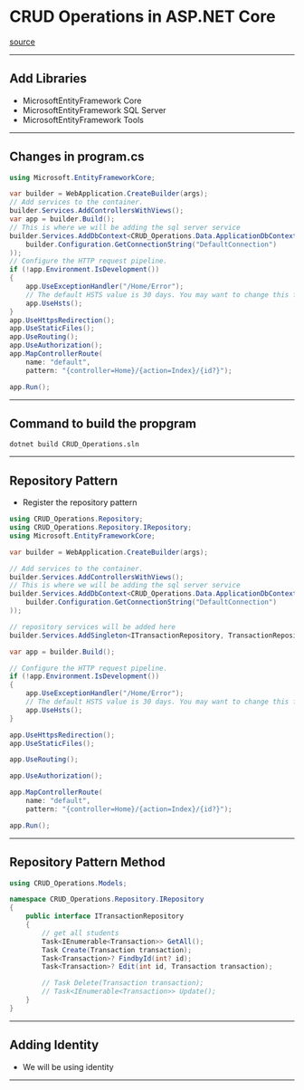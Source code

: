 # CRUD Operations in ASP.NET Core
[source](https://www.youtube.com/watch?v=VYmsoCWjvM4&list=PLjC4UKOOcfDQfrxjOgGKM_UmydQig8pq5)

--- ---

## Add Libraries

- MicrosoftEntityFramework Core
- MicrosoftEntityFramework SQL Server
- MicrosoftEntityFramework Tools

--- ---

## Changes in program.cs

```c#
using Microsoft.EntityFrameworkCore;

var builder = WebApplication.CreateBuilder(args);
// Add services to the container.
builder.Services.AddControllersWithViews();
var app = builder.Build();
// This is where we will be adding the sql server service
builder.Services.AddDbContext<CRUD_Operations.Data.ApplicationDbContext>(options => options.UseSqlServer(
    builder.Configuration.GetConnectionString("DefaultConnection")
));
// Configure the HTTP request pipeline.
if (!app.Environment.IsDevelopment())
{
    app.UseExceptionHandler("/Home/Error");
    // The default HSTS value is 30 days. You may want to change this for production scenarios, see https://aka.ms/aspnetcore-hsts.
    app.UseHsts();
}
app.UseHttpsRedirection();
app.UseStaticFiles();
app.UseRouting();
app.UseAuthorization();
app.MapControllerRoute(
    name: "default",
    pattern: "{controller=Home}/{action=Index}/{id?}");

app.Run();

```

--- ---

## Command to build the propgram

```shell
dotnet build CRUD_Operations.sln
```

--- ---

## Repository Pattern

- Register the repository pattern

```c#
using CRUD_Operations.Repository;
using CRUD_Operations.Repository.IRepository;
using Microsoft.EntityFrameworkCore;

var builder = WebApplication.CreateBuilder(args);

// Add services to the container.
builder.Services.AddControllersWithViews();
// This is where we will be adding the sql server service
builder.Services.AddDbContext<CRUD_Operations.Data.ApplicationDbContext>(options => options.UseSqlServer(
    builder.Configuration.GetConnectionString("DefaultConnection")
));

// repository services will be added here
builder.Services.AddSingleton<ITransactionRepository, TransactionRepository>();

var app = builder.Build();

// Configure the HTTP request pipeline.
if (!app.Environment.IsDevelopment())
{
    app.UseExceptionHandler("/Home/Error");
    // The default HSTS value is 30 days. You may want to change this for production scenarios, see https://aka.ms/aspnetcore-hsts.
    app.UseHsts();
}

app.UseHttpsRedirection();
app.UseStaticFiles();

app.UseRouting();

app.UseAuthorization();

app.MapControllerRoute(
    name: "default",
    pattern: "{controller=Home}/{action=Index}/{id?}");

app.Run();

```

--- ---

## Repository Pattern Method

```c#
using CRUD_Operations.Models;

namespace CRUD_Operations.Repository.IRepository
{
    public interface ITransactionRepository
    {
        // get all students
        Task<IEnumerable<Transaction>> GetAll();
        Task Create(Transaction transaction);
        Task<Transaction>? FindbyId(int? id);
        Task<Transaction>? Edit(int id, Transaction transaction);

        // Task Delete(Transaction transaction);
        // Task<IEnumerable<Transaction>> Update();
    }
}

```

--- ---

## Adding Identity 

- We will be using identity

--- ---